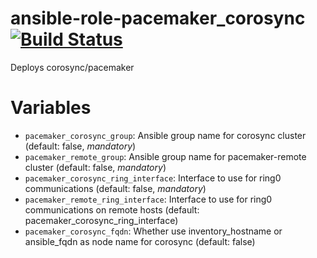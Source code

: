 ansible-role-pacemaker_corosync [![Build Status](https://travis-ci.org/noonedeadpunk/ansible-role-pacemaker_corosync.svg?branch=master)](https://travis-ci.org/noonedeadpunk/ansible-role-pacemaker_corosync)
===============================

Deploys corosync/pacemaker

# Variables

- `pacemaker_corosync_group`: Ansible group name for corosync cluster (default: false, *mandatory*)
- `pacemaker_remote_group`: Ansible group name for pacemaker-remote cluster (default: false, *mandatory*)
- `pacemaker_corosync_ring_interface`: Interface to use for ring0 communications (default: false, *mandatory*)
- `pacemaker_remote_ring_interface`: Interface to use for ring0 communications on remote hosts (default: pacemaker_corosync_ring_interface)
- `pacemaker_corosync_fqdn`: Whether use inventory_hostname or ansible_fqdn as node name for corosync (default: false)

